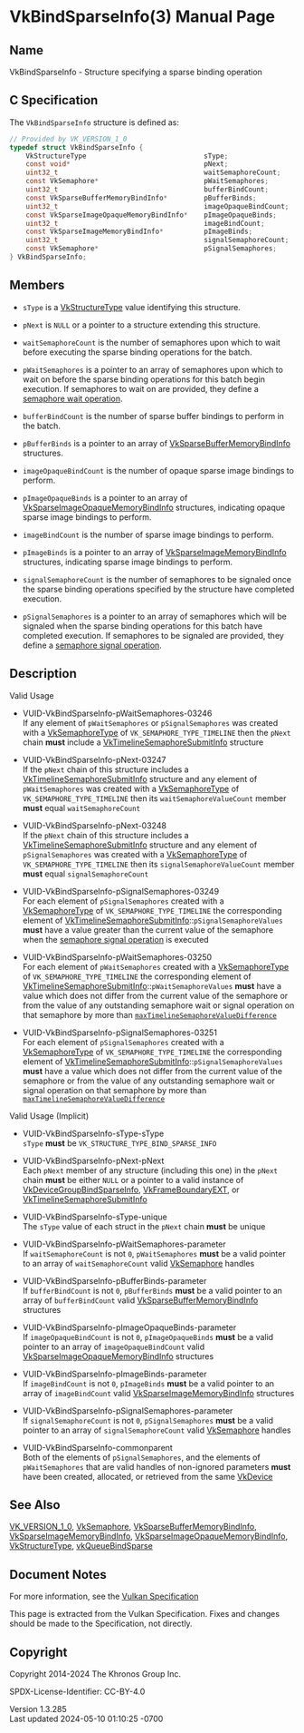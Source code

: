 # VkBindSparseInfo(3) Manual Page

## Name

VkBindSparseInfo - Structure specifying a sparse binding operation



## <a href="#_c_specification" class="anchor"></a>C Specification

The `VkBindSparseInfo` structure is defined as:

``` c
// Provided by VK_VERSION_1_0
typedef struct VkBindSparseInfo {
    VkStructureType                             sType;
    const void*                                 pNext;
    uint32_t                                    waitSemaphoreCount;
    const VkSemaphore*                          pWaitSemaphores;
    uint32_t                                    bufferBindCount;
    const VkSparseBufferMemoryBindInfo*         pBufferBinds;
    uint32_t                                    imageOpaqueBindCount;
    const VkSparseImageOpaqueMemoryBindInfo*    pImageOpaqueBinds;
    uint32_t                                    imageBindCount;
    const VkSparseImageMemoryBindInfo*          pImageBinds;
    uint32_t                                    signalSemaphoreCount;
    const VkSemaphore*                          pSignalSemaphores;
} VkBindSparseInfo;
```

## <a href="#_members" class="anchor"></a>Members

- `sType` is a [VkStructureType](https://registry.khronos.org/vulkan/specs/1.3-extensions/man/html/VkStructureType.html) value identifying
  this structure.

- `pNext` is `NULL` or a pointer to a structure extending this
  structure.

- `waitSemaphoreCount` is the number of semaphores upon which to wait
  before executing the sparse binding operations for the batch.

- `pWaitSemaphores` is a pointer to an array of semaphores upon which to
  wait on before the sparse binding operations for this batch begin
  execution. If semaphores to wait on are provided, they define a <a
  href="https://registry.khronos.org/vulkan/specs/1.3-extensions/html/vkspec.html#synchronization-semaphores-waiting"
  target="_blank" rel="noopener">semaphore wait operation</a>.

- `bufferBindCount` is the number of sparse buffer bindings to perform
  in the batch.

- `pBufferBinds` is a pointer to an array of
  [VkSparseBufferMemoryBindInfo](https://registry.khronos.org/vulkan/specs/1.3-extensions/man/html/VkSparseBufferMemoryBindInfo.html)
  structures.

- `imageOpaqueBindCount` is the number of opaque sparse image bindings
  to perform.

- `pImageOpaqueBinds` is a pointer to an array of
  [VkSparseImageOpaqueMemoryBindInfo](https://registry.khronos.org/vulkan/specs/1.3-extensions/man/html/VkSparseImageOpaqueMemoryBindInfo.html)
  structures, indicating opaque sparse image bindings to perform.

- `imageBindCount` is the number of sparse image bindings to perform.

- `pImageBinds` is a pointer to an array of
  [VkSparseImageMemoryBindInfo](https://registry.khronos.org/vulkan/specs/1.3-extensions/man/html/VkSparseImageMemoryBindInfo.html)
  structures, indicating sparse image bindings to perform.

- `signalSemaphoreCount` is the number of semaphores to be signaled once
  the sparse binding operations specified by the structure have
  completed execution.

- `pSignalSemaphores` is a pointer to an array of semaphores which will
  be signaled when the sparse binding operations for this batch have
  completed execution. If semaphores to be signaled are provided, they
  define a <a
  href="https://registry.khronos.org/vulkan/specs/1.3-extensions/html/vkspec.html#synchronization-semaphores-signaling"
  target="_blank" rel="noopener">semaphore signal operation</a>.

## <a href="#_description" class="anchor"></a>Description

Valid Usage

- <a href="#VUID-VkBindSparseInfo-pWaitSemaphores-03246"
  id="VUID-VkBindSparseInfo-pWaitSemaphores-03246"></a>
  VUID-VkBindSparseInfo-pWaitSemaphores-03246  
  If any element of `pWaitSemaphores` or `pSignalSemaphores` was created
  with a [VkSemaphoreType](https://registry.khronos.org/vulkan/specs/1.3-extensions/man/html/VkSemaphoreType.html) of
  `VK_SEMAPHORE_TYPE_TIMELINE` then the `pNext` chain **must** include a
  [VkTimelineSemaphoreSubmitInfo](https://registry.khronos.org/vulkan/specs/1.3-extensions/man/html/VkTimelineSemaphoreSubmitInfo.html)
  structure

- <a href="#VUID-VkBindSparseInfo-pNext-03247"
  id="VUID-VkBindSparseInfo-pNext-03247"></a>
  VUID-VkBindSparseInfo-pNext-03247  
  If the `pNext` chain of this structure includes a
  [VkTimelineSemaphoreSubmitInfo](https://registry.khronos.org/vulkan/specs/1.3-extensions/man/html/VkTimelineSemaphoreSubmitInfo.html)
  structure and any element of `pWaitSemaphores` was created with a
  [VkSemaphoreType](https://registry.khronos.org/vulkan/specs/1.3-extensions/man/html/VkSemaphoreType.html) of
  `VK_SEMAPHORE_TYPE_TIMELINE` then its `waitSemaphoreValueCount` member
  **must** equal `waitSemaphoreCount`

- <a href="#VUID-VkBindSparseInfo-pNext-03248"
  id="VUID-VkBindSparseInfo-pNext-03248"></a>
  VUID-VkBindSparseInfo-pNext-03248  
  If the `pNext` chain of this structure includes a
  [VkTimelineSemaphoreSubmitInfo](https://registry.khronos.org/vulkan/specs/1.3-extensions/man/html/VkTimelineSemaphoreSubmitInfo.html)
  structure and any element of `pSignalSemaphores` was created with a
  [VkSemaphoreType](https://registry.khronos.org/vulkan/specs/1.3-extensions/man/html/VkSemaphoreType.html) of
  `VK_SEMAPHORE_TYPE_TIMELINE` then its `signalSemaphoreValueCount`
  member **must** equal `signalSemaphoreCount`

- <a href="#VUID-VkBindSparseInfo-pSignalSemaphores-03249"
  id="VUID-VkBindSparseInfo-pSignalSemaphores-03249"></a>
  VUID-VkBindSparseInfo-pSignalSemaphores-03249  
  For each element of `pSignalSemaphores` created with a
  [VkSemaphoreType](https://registry.khronos.org/vulkan/specs/1.3-extensions/man/html/VkSemaphoreType.html) of
  `VK_SEMAPHORE_TYPE_TIMELINE` the corresponding element of
  [VkTimelineSemaphoreSubmitInfo](https://registry.khronos.org/vulkan/specs/1.3-extensions/man/html/VkTimelineSemaphoreSubmitInfo.html)::`pSignalSemaphoreValues`
  **must** have a value greater than the current value of the semaphore
  when the <a
  href="https://registry.khronos.org/vulkan/specs/1.3-extensions/html/vkspec.html#synchronization-semaphores-signaling"
  target="_blank" rel="noopener">semaphore signal operation</a> is
  executed

- <a href="#VUID-VkBindSparseInfo-pWaitSemaphores-03250"
  id="VUID-VkBindSparseInfo-pWaitSemaphores-03250"></a>
  VUID-VkBindSparseInfo-pWaitSemaphores-03250  
  For each element of `pWaitSemaphores` created with a
  [VkSemaphoreType](https://registry.khronos.org/vulkan/specs/1.3-extensions/man/html/VkSemaphoreType.html) of
  `VK_SEMAPHORE_TYPE_TIMELINE` the corresponding element of
  [VkTimelineSemaphoreSubmitInfo](https://registry.khronos.org/vulkan/specs/1.3-extensions/man/html/VkTimelineSemaphoreSubmitInfo.html)::`pWaitSemaphoreValues`
  **must** have a value which does not differ from the current value of
  the semaphore or from the value of any outstanding semaphore wait or
  signal operation on that semaphore by more than <a
  href="https://registry.khronos.org/vulkan/specs/1.3-extensions/html/vkspec.html#limits-maxTimelineSemaphoreValueDifference"
  target="_blank"
  rel="noopener"><code>maxTimelineSemaphoreValueDifference</code></a>

- <a href="#VUID-VkBindSparseInfo-pSignalSemaphores-03251"
  id="VUID-VkBindSparseInfo-pSignalSemaphores-03251"></a>
  VUID-VkBindSparseInfo-pSignalSemaphores-03251  
  For each element of `pSignalSemaphores` created with a
  [VkSemaphoreType](https://registry.khronos.org/vulkan/specs/1.3-extensions/man/html/VkSemaphoreType.html) of
  `VK_SEMAPHORE_TYPE_TIMELINE` the corresponding element of
  [VkTimelineSemaphoreSubmitInfo](https://registry.khronos.org/vulkan/specs/1.3-extensions/man/html/VkTimelineSemaphoreSubmitInfo.html)::`pSignalSemaphoreValues`
  **must** have a value which does not differ from the current value of
  the semaphore or from the value of any outstanding semaphore wait or
  signal operation on that semaphore by more than <a
  href="https://registry.khronos.org/vulkan/specs/1.3-extensions/html/vkspec.html#limits-maxTimelineSemaphoreValueDifference"
  target="_blank"
  rel="noopener"><code>maxTimelineSemaphoreValueDifference</code></a>

Valid Usage (Implicit)

- <a href="#VUID-VkBindSparseInfo-sType-sType"
  id="VUID-VkBindSparseInfo-sType-sType"></a>
  VUID-VkBindSparseInfo-sType-sType  
  `sType` **must** be `VK_STRUCTURE_TYPE_BIND_SPARSE_INFO`

- <a href="#VUID-VkBindSparseInfo-pNext-pNext"
  id="VUID-VkBindSparseInfo-pNext-pNext"></a>
  VUID-VkBindSparseInfo-pNext-pNext  
  Each `pNext` member of any structure (including this one) in the
  `pNext` chain **must** be either `NULL` or a pointer to a valid
  instance of
  [VkDeviceGroupBindSparseInfo](https://registry.khronos.org/vulkan/specs/1.3-extensions/man/html/VkDeviceGroupBindSparseInfo.html),
  [VkFrameBoundaryEXT](https://registry.khronos.org/vulkan/specs/1.3-extensions/man/html/VkFrameBoundaryEXT.html), or
  [VkTimelineSemaphoreSubmitInfo](https://registry.khronos.org/vulkan/specs/1.3-extensions/man/html/VkTimelineSemaphoreSubmitInfo.html)

- <a href="#VUID-VkBindSparseInfo-sType-unique"
  id="VUID-VkBindSparseInfo-sType-unique"></a>
  VUID-VkBindSparseInfo-sType-unique  
  The `sType` value of each struct in the `pNext` chain **must** be
  unique

- <a href="#VUID-VkBindSparseInfo-pWaitSemaphores-parameter"
  id="VUID-VkBindSparseInfo-pWaitSemaphores-parameter"></a>
  VUID-VkBindSparseInfo-pWaitSemaphores-parameter  
  If `waitSemaphoreCount` is not `0`, `pWaitSemaphores` **must** be a
  valid pointer to an array of `waitSemaphoreCount` valid
  [VkSemaphore](https://registry.khronos.org/vulkan/specs/1.3-extensions/man/html/VkSemaphore.html) handles

- <a href="#VUID-VkBindSparseInfo-pBufferBinds-parameter"
  id="VUID-VkBindSparseInfo-pBufferBinds-parameter"></a>
  VUID-VkBindSparseInfo-pBufferBinds-parameter  
  If `bufferBindCount` is not `0`, `pBufferBinds` **must** be a valid
  pointer to an array of `bufferBindCount` valid
  [VkSparseBufferMemoryBindInfo](https://registry.khronos.org/vulkan/specs/1.3-extensions/man/html/VkSparseBufferMemoryBindInfo.html)
  structures

- <a href="#VUID-VkBindSparseInfo-pImageOpaqueBinds-parameter"
  id="VUID-VkBindSparseInfo-pImageOpaqueBinds-parameter"></a>
  VUID-VkBindSparseInfo-pImageOpaqueBinds-parameter  
  If `imageOpaqueBindCount` is not `0`, `pImageOpaqueBinds` **must** be
  a valid pointer to an array of `imageOpaqueBindCount` valid
  [VkSparseImageOpaqueMemoryBindInfo](https://registry.khronos.org/vulkan/specs/1.3-extensions/man/html/VkSparseImageOpaqueMemoryBindInfo.html)
  structures

- <a href="#VUID-VkBindSparseInfo-pImageBinds-parameter"
  id="VUID-VkBindSparseInfo-pImageBinds-parameter"></a>
  VUID-VkBindSparseInfo-pImageBinds-parameter  
  If `imageBindCount` is not `0`, `pImageBinds` **must** be a valid
  pointer to an array of `imageBindCount` valid
  [VkSparseImageMemoryBindInfo](https://registry.khronos.org/vulkan/specs/1.3-extensions/man/html/VkSparseImageMemoryBindInfo.html)
  structures

- <a href="#VUID-VkBindSparseInfo-pSignalSemaphores-parameter"
  id="VUID-VkBindSparseInfo-pSignalSemaphores-parameter"></a>
  VUID-VkBindSparseInfo-pSignalSemaphores-parameter  
  If `signalSemaphoreCount` is not `0`, `pSignalSemaphores` **must** be
  a valid pointer to an array of `signalSemaphoreCount` valid
  [VkSemaphore](https://registry.khronos.org/vulkan/specs/1.3-extensions/man/html/VkSemaphore.html) handles

- <a href="#VUID-VkBindSparseInfo-commonparent"
  id="VUID-VkBindSparseInfo-commonparent"></a>
  VUID-VkBindSparseInfo-commonparent  
  Both of the elements of `pSignalSemaphores`, and the elements of
  `pWaitSemaphores` that are valid handles of non-ignored parameters
  **must** have been created, allocated, or retrieved from the same
  [VkDevice](https://registry.khronos.org/vulkan/specs/1.3-extensions/man/html/VkDevice.html)

## <a href="#_see_also" class="anchor"></a>See Also

[VK_VERSION_1_0](https://registry.khronos.org/vulkan/specs/1.3-extensions/man/html/VK_VERSION_1_0.html), [VkSemaphore](https://registry.khronos.org/vulkan/specs/1.3-extensions/man/html/VkSemaphore.html),
[VkSparseBufferMemoryBindInfo](https://registry.khronos.org/vulkan/specs/1.3-extensions/man/html/VkSparseBufferMemoryBindInfo.html),
[VkSparseImageMemoryBindInfo](https://registry.khronos.org/vulkan/specs/1.3-extensions/man/html/VkSparseImageMemoryBindInfo.html),
[VkSparseImageOpaqueMemoryBindInfo](https://registry.khronos.org/vulkan/specs/1.3-extensions/man/html/VkSparseImageOpaqueMemoryBindInfo.html),
[VkStructureType](https://registry.khronos.org/vulkan/specs/1.3-extensions/man/html/VkStructureType.html),
[vkQueueBindSparse](https://registry.khronos.org/vulkan/specs/1.3-extensions/man/html/vkQueueBindSparse.html)

## <a href="#_document_notes" class="anchor"></a>Document Notes

For more information, see the <a
href="https://registry.khronos.org/vulkan/specs/1.3-extensions/html/vkspec.html#VkBindSparseInfo"
target="_blank" rel="noopener">Vulkan Specification</a>

This page is extracted from the Vulkan Specification. Fixes and changes
should be made to the Specification, not directly.

## <a href="#_copyright" class="anchor"></a>Copyright

Copyright 2014-2024 The Khronos Group Inc.

SPDX-License-Identifier: CC-BY-4.0

Version 1.3.285  
Last updated 2024-05-10 01:10:25 -0700
